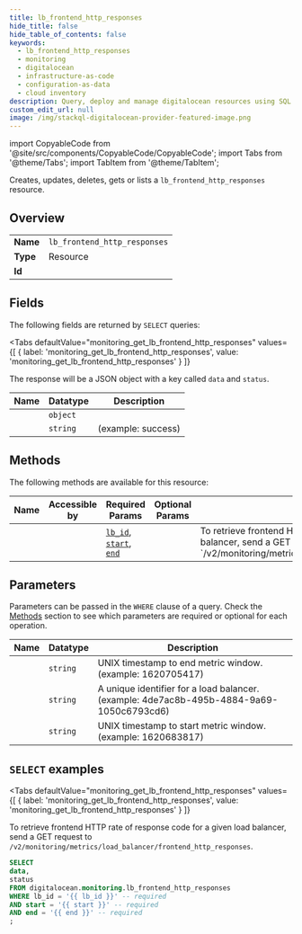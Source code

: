 ```yaml
--- 
title: lb_frontend_http_responses
hide_title: false
hide_table_of_contents: false
keywords:
  - lb_frontend_http_responses
  - monitoring
  - digitalocean
  - infrastructure-as-code
  - configuration-as-data
  - cloud inventory
description: Query, deploy and manage digitalocean resources using SQL
custom_edit_url: null
image: /img/stackql-digitalocean-provider-featured-image.png
---
```


import CopyableCode from '@site/src/components/CopyableCode/CopyableCode';
import Tabs from '@theme/Tabs';
import TabItem from '@theme/TabItem';

Creates, updates, deletes, gets or lists a <code>lb_frontend_http_responses</code> resource.

## Overview
<table><tbody>
<tr><td><b>Name</b></td><td><code>lb_frontend_http_responses</code></td></tr>
<tr><td><b>Type</b></td><td>Resource</td></tr>
<tr><td><b>Id</b></td><td><CopyableCode code="digitalocean.monitoring.lb_frontend_http_responses" /></td></tr>
</tbody></table>

## Fields

The following fields are returned by `SELECT` queries:

<Tabs
    defaultValue="monitoring_get_lb_frontend_http_responses"
    values={[
        { label: 'monitoring_get_lb_frontend_http_responses', value: 'monitoring_get_lb_frontend_http_responses' }
    ]}
>
<TabItem value="monitoring_get_lb_frontend_http_responses">

The response will be a JSON object with a key called `data` and `status`.

<table>
<thead>
    <tr>
    <th>Name</th>
    <th>Datatype</th>
    <th>Description</th>
    </tr>
</thead>
<tbody>
<tr>
    <td><CopyableCode code="data" /></td>
    <td><code>object</code></td>
    <td></td>
</tr>
<tr>
    <td><CopyableCode code="status" /></td>
    <td><code>string</code></td>
    <td> (example: success)</td>
</tr>
</tbody>
</table>
</TabItem>
</Tabs>

## Methods

The following methods are available for this resource:

<table>
<thead>
    <tr>
    <th>Name</th>
    <th>Accessible by</th>
    <th>Required Params</th>
    <th>Optional Params</th>
    <th>Description</th>
    </tr>
</thead>
<tbody>
<tr>
    <td><a href="#monitoring_get_lb_frontend_http_responses"><CopyableCode code="monitoring_get_lb_frontend_http_responses" /></a></td>
    <td><CopyableCode code="select" /></td>
    <td><a href="#parameter-lb_id"><code>lb_id</code></a>, <a href="#parameter-start"><code>start</code></a>, <a href="#parameter-end"><code>end</code></a></td>
    <td></td>
    <td>To retrieve frontend HTTP rate of response code for a given load balancer, send a GET request to `/v2/monitoring/metrics/load_balancer/frontend_http_responses`.</td>
</tr>
</tbody>
</table>

## Parameters

Parameters can be passed in the `WHERE` clause of a query. Check the [Methods](#methods) section to see which parameters are required or optional for each operation.

<table>
<thead>
    <tr>
    <th>Name</th>
    <th>Datatype</th>
    <th>Description</th>
    </tr>
</thead>
<tbody>
<tr id="parameter-end">
    <td><CopyableCode code="end" /></td>
    <td><code>string</code></td>
    <td>UNIX timestamp to end metric window. (example: 1620705417)</td>
</tr>
<tr id="parameter-lb_id">
    <td><CopyableCode code="lb_id" /></td>
    <td><code>string</code></td>
    <td>A unique identifier for a load balancer. (example: 4de7ac8b-495b-4884-9a69-1050c6793cd6)</td>
</tr>
<tr id="parameter-start">
    <td><CopyableCode code="start" /></td>
    <td><code>string</code></td>
    <td>UNIX timestamp to start metric window. (example: 1620683817)</td>
</tr>
</tbody>
</table>

## `SELECT` examples

<Tabs
    defaultValue="monitoring_get_lb_frontend_http_responses"
    values={[
        { label: 'monitoring_get_lb_frontend_http_responses', value: 'monitoring_get_lb_frontend_http_responses' }
    ]}
>
<TabItem value="monitoring_get_lb_frontend_http_responses">

To retrieve frontend HTTP rate of response code for a given load balancer, send a GET request to `/v2/monitoring/metrics/load_balancer/frontend_http_responses`.

```sql
SELECT
data,
status
FROM digitalocean.monitoring.lb_frontend_http_responses
WHERE lb_id = '{{ lb_id }}' -- required
AND start = '{{ start }}' -- required
AND end = '{{ end }}' -- required
;
```
</TabItem>
</Tabs>
